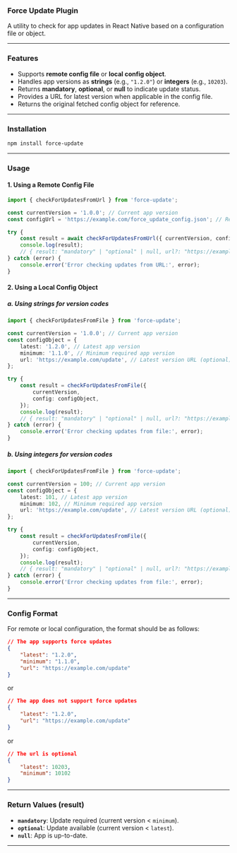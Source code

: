### Force Update Plugin

A utility to check for app updates in React Native based on a configuration file or object.

---

### Features

-   Supports **remote config file** or **local config object**.
-   Handles app versions as **strings** (e.g., `"1.2.0"`) or **integers** (e.g., `10203`).
-   Returns **mandatory**, **optional**, or **null** to indicate update status.
-   Provides a URL for latest version when applicable in the config file.
-   Returns the original fetched config object for reference.

---

### Installation

```bash
npm install force-update
```

---

### Usage

#### 1. Using a Remote Config File

```typescript
import { checkForUpdatesFromUrl } from 'force-update';

const currentVersion = '1.0.0'; // Current app version
const configUrl = 'https://example.com/force_update_config.json'; // Remote config URL

try {
    const result = await checkForUpdatesFromUrl({ currentVersion, configUrl });
    console.log(result);
    // { result: "mandatory" | "optional" | null, url?: "https://example.com/update", config?: "original fetched config object" }
} catch (error) {
    console.error('Error checking updates from URL:', error);
}
```

#### 2. Using a Local Config Object

##### a. Using strings for version codes

```typescript
import { checkForUpdatesFromFile } from 'force-update';

const currentVersion = '1.0.0'; // Current app version
const configObject = {
    latest: '1.2.0', // Latest app version
    minimum: '1.1.0', // Minimum required app version
    url: 'https://example.com/update', // Latest version URL (optional)
};

try {
    const result = checkForUpdatesFromFile({
        currentVersion,
        config: configObject,
    });
    console.log(result);
    // { result: "mandatory" | "optional" | null, url?: "https://example.com/update", config?: "original fetched config object" }
} catch (error) {
    console.error('Error checking updates from file:', error);
}
```

##### b. Using integers for version codes

```typescript
import { checkForUpdatesFromFile } from 'force-update';

const currentVersion = 100; // Current app version
const configObject = {
    latest: 101, // Latest app version
    minimum: 102, // Minimum required app version
    url: 'https://example.com/update', // Latest version URL (optional)
};

try {
    const result = checkForUpdatesFromFile({
        currentVersion,
        config: configObject,
    });
    console.log(result);
    // { result: "mandatory" | "optional" | null, url?: "https://example.com/update", config?: "original fetched config object" }
} catch (error) {
    console.error('Error checking updates from file:', error);
}
```

---

### Config Format

For remote or local configuration, the format should be as follows:

```json
// The app supports force updates
{
    "latest": "1.2.0",
    "minimum": "1.1.0",
    "url": "https://example.com/update"
}
```

or

```json
// The app does not support force updates
{
    "latest": "1.2.0",
    "url": "https://example.com/update"
}
```

or

```json
// The url is optional
{
    "latest": 10203,
    "minimum": 10102
}
```

---

### Return Values (result)

-   **`mandatory`**: Update required (current version < `minimum`).
-   **`optional`**: Update available (current version < `latest`).
-   **`null`**: App is up-to-date.

---
